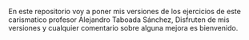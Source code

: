 En este repositorio voy a poner mis versiones de los ejercicios de este carismatico profesor Alejandro Taboada Sánchez, Disfruten de mis versiones y cualquier comentario sobre alguna mejora es bienvenido.
